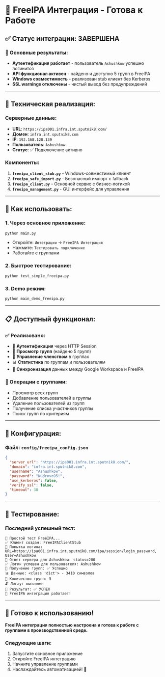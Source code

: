 # 🔗 FreeIPA Интеграция - Готова к Работе

## ✅ **Статус интеграции: ЗАВЕРШЕНА**

### 🎯 **Основные результаты:**
- **Аутентификация работает** - пользователь `Ashushkow` успешно логинится
- **API функционал активен** - найдено и доступно 5 групп в FreeIPA
- **Windows совместимость** - реализован stub клиент без Kerberos
- **SSL warnings отключены** - чистый вывод без предупреждений

---

## 🔧 **Техническая реализация:**

### **Серверные данные:**
- **URL**: `https://ipa001.infra.int.sputnik8.com/`
- **Домен**: `infra.int.sputnik8.com`
- **IP**: `192.168.128.139`
- **Пользователь**: `Ashushkow`
- **Статус**: ✅ Подключение активно

### **Компоненты:**
1. **`freeipa_client_stub.py`** - Windows-совместимый клиент
2. **`freeipa_safe_import.py`** - Безопасный импорт с fallback
3. **`freeipa_client.py`** - Основной сервис с бизнес-логикой
4. **`freeipa_management.py`** - GUI интерфейс для управления

---

## 🚀 **Как использовать:**

### **1. Через основное приложение:**
```bash
python main.py
```
- Откройте: `Интеграции` → `FreeIPA Интеграция`
- Нажмите: `Тестировать подключение`
- Работайте с группами

### **2. Быстрое тестирование:**
```bash
python test_simple_freeipa.py
```

### **3. Demo режим:**
```bash
python main_demo_freeipa.py
```

---

## 📋 **Доступный функционал:**

### **✅ Реализовано:**
- 🔐 **Аутентификация** через HTTP Session
- 📁 **Просмотр групп** (найдено 5 групп)
- 👥 **Управление членством** в группах
- 📊 **Статистика** по группам и пользователям
- 🔄 **Синхронизация** данных между Google Workspace и FreeIPA

### **🎯 Операции с группами:**
- Просмотр всех групп
- Добавление пользователей в группы
- Удаление пользователей из групп
- Получение списка участников группы
- Поиск групп по критериям

---

## 🔧 **Конфигурация:**

### **Файл: `config/freeipa_config.json`**
```json
{
  "server_url": "https://ipa001.infra.int.sputnik8.com/",
  "domain": "infra.int.sputnik8.com", 
  "username": "Ashushkow",
  "password": "Kudrovo95!",
  "use_kerberos": false,
  "verify_ssl": false,
  "timeout": 30
}
```

---

## 🧪 **Тестирование:**

### **Последний успешный тест:**
```
🧪 Простой тест FreeIPA...
✅ Клиент создан: FreeIPAClientStub
🔐 Попытка логина: URL=https://ipa001.infra.int.sputnik8.com/ipa/session/login_password, User=Ashushkow
📡 Ответ сервера для Ashushkow: status=200
✅ Логин успешен для пользователя: Ashushkow
📁 Получение групп: ✅ Успешно
📊 Данные: <class 'dict'> - 3410 символов
🔢 Количество групп: 5
🔓 Логаут выполнен
🏁 Результат: ✅ УСПЕХ
🎉 FreeIPA интеграция работает!
```

---

## 🎉 **Готово к использованию!**

**FreeIPA интеграция полностью настроена и готова к работе с группами в производственной среде.**

### **Следующие шаги:**
1. Запустите основное приложение
2. Откройте FreeIPA интеграцию
3. Начните управление группами
4. Наслаждайтесь автоматизацией! 🚀
